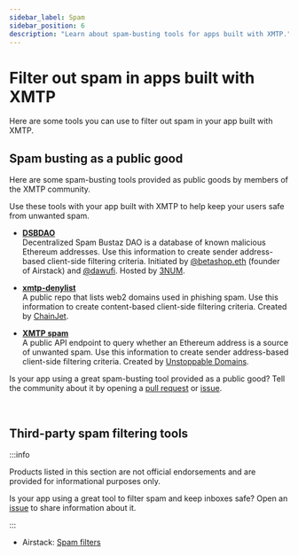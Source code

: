 ```yaml
---
sidebar_label: Spam
sidebar_position: 6
description: "Learn about spam-busting tools for apps built with XMTP."
---
```


# Filter out spam in apps built with XMTP

Here are some tools you can use to filter out spam in your app built with XMTP.

## Spam busting as a public good

Here are some spam-busting tools provided as public goods by members of the XMTP community.

Use these tools with your app built with XMTP to help keep your users safe from unwanted spam.

- [**DSBDAO**](https://github.com/3numdao/dsbdao)  
  Decentralized Spam Bustaz DAO is a database of known malicious Ethereum addresses. Use this information to create sender address-based client-side filtering criteria. Initiated by [@betashop.eth](https://warpcast.com/betashop.eth) (founder of Airstack) and [@dawufi](https://warpcast.com/dawufi). Hosted by [3NUM](https://3num.co/).

- [**xmtp-denylist**](https://github.com/chainjet/xmtp-denylist)  
  A public repo that lists web2 domains used in phishing spam. Use this information to create content-based client-side filtering criteria. Created by [ChainJet](https://chainjet.io/).

- [**XMTP spam**](https://docs.unstoppabledomains.com/openapi/messaging-v1/#tag/Chat/paths/~1xmtp~1spam~1%7Baddress%7D/get)  
  A public API endpoint to query whether an Ethereum address is a source of unwanted spam. Use this information to create sender address-based client-side filtering criteria. Created by [Unstoppable Domains](https://unstoppabledomains.com/).

Is your app using a great spam-busting tool provided as a public good? Tell the community about it by opening a [pull request](https://github.com/xmtp/xmtp-dot-org/pulls) or [issue](https://github.com/xmtp/xmtp-dot-org/issues).

<br/>

## Third-party spam filtering tools

:::info

Products listed in this section are not official endorsements and are provided for informational purposes only. 

Is your app using a great tool to filter spam and keep inboxes safe? Open an [issue](https://github.com/xmtp/xmtp-dot-org/issues) to share information about it.

:::

- Airstack: [Spam filters](https://docs.airstack.xyz/airstack-docs-and-faqs/guides/xmtp/spam-filters)
